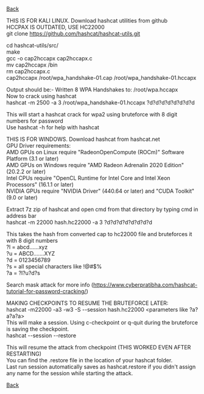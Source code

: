 [Back](..)

THIS IS FOR KALI LINUX. Download hashcat utilities from github\
HCCPAX IS OUTDATED, USE HC22000\
git clone https://github.com/hashcat/hashcat-utils.git

cd hashcat-utils/src/\
make\
gcc -o cap2hccapx cap2hccapx.c\
mv cap2hccapx /bin\
rm cap2hccapx.c\
cap2hccapx /root/wpa_handshake-01.cap /root/wpa_handshake-01.hccapx

Output should be:- Written 8 WPA Handshakes to: /root/wpa.hccapx\
Now to crack using hashcat\
hashcat -m 2500 -a 3 /root/wpa_handshake-01.hccapx ?d?d?d?d?d?d?d?d

This will start a hashcat crack for wpa2 using bruteforce with 8 digit numbers for password\
Use hashcat -h for help with hashcat

THIS IS FOR WINDOWS. Download hashcat from hashcat.net\
GPU Driver requirements:\
AMD GPUs on Linux require "RadeonOpenCompute (ROCm)" Software Platform (3.1 or later)\
AMD GPUs on Windows require "AMD Radeon Adrenalin 2020 Edition" (20.2.2 or later)\
Intel CPUs require "OpenCL Runtime for Intel Core and Intel Xeon Processors" (16.1.1 or later)\
NVIDIA GPUs require "NVIDIA Driver" (440.64 or later) and "CUDA Toolkit" (9.0 or later)

Extract 7z zip of hashcat and open cmd from that directory by typing cmd in address bar\
hashcat -m 22000 hash.hc22000 -a 3 ?d?d?d?d?d?d?d?d

This takes the hash from converted cap to hc22000 file and bruteforces it with 8 digit numbers\
?l = abcd......xyz\
?u = ABCD.......XYZ\
?d = 0123456789\
?s = all special characters like !@#$%\
?a = ?l?u?d?s

Search mask attack for more info (https://www.cyberpratibha.com/hashcat-tutorial-for-password-cracking/)

MAKING CHECKPOINTS TO RESUME THE BRUTEFORCE LATER:\
hashcat -m22000 -a3 -w3 -S --session <name> hash.hc22000 <parameters like ?a?a?a?a>\
This will make a session. Using c-checkpoint or q-quit during the bruteforce is saving the checkpoint.\
hashcat --session <name> --restore

This will resume the attack from checkpoint (THIS WORKED EVEN AFTER RESTARTING)\
You can find the <name>.restore file in the location of your hashcat folder.\
Last run session automatically saves as hashcat.restore if you didn't assign any name for the session while starting the attack.

[Back](..)